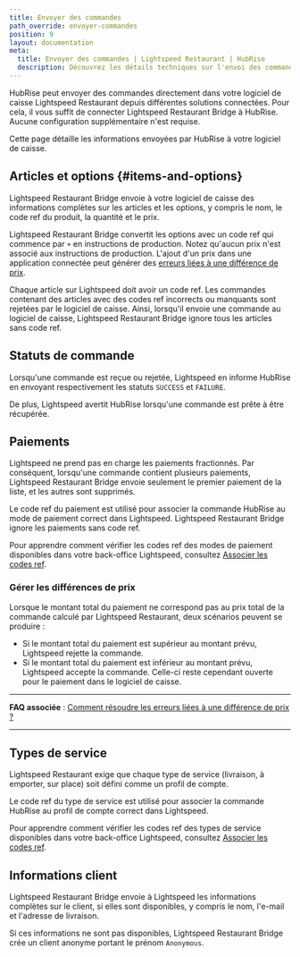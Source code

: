```yaml
---
title: Envoyer des commandes
path_override: envoyer-commandes
position: 9
layout: documentation
meta:
  title: Envoyer des commandes | Lightspeed Restaurant | HubRise
  description: Découvrez les détails techniques sur l'envoi des commandes de HubRise à Lightspeed, et les champs transmis ou non.
---
```


HubRise peut envoyer des commandes directement dans votre logiciel de caisse Lightspeed Restaurant depuis différentes solutions connectées. Pour cela, il vous suffit de connecter Lightspeed Restaurant Bridge à HubRise. Aucune configuration supplémentaire n'est requise.

Cette page détaille les informations envoyées par HubRise à votre logiciel de caisse.

## Articles et options {#items-and-options}

Lightspeed Restaurant Bridge envoie à votre logiciel de caisse des informations complètes sur les articles et les options, y compris le nom, le code ref du produit, la quantité et le prix.

Lightspeed Restaurant Bridge convertit les options avec un code ref qui commence par `+` en instructions de production. Notez qu'aucun prix n'est associé aux instructions de production. L'ajout d'un prix dans une application connectée peut générer des [erreurs liées à une différence de prix](/apps/lightspeed-restaurant/troubleshooting/price-differences-errors).

Chaque article sur Lightspeed doit avoir un code ref. Les commandes contenant des articles avec des codes ref incorrects ou manquants sont rejetées par le logiciel de caisse. Ainsi, lorsqu'il envoie une commande au logiciel de caisse, Lightspeed Restaurant Bridge ignore tous les articles sans code ref.

## Statuts de commande

Lorsqu'une commande est reçue ou rejetée, Lightspeed en informe HubRise en envoyant respectivement les statuts `SUCCESS` et `FAILURE`.

De plus, Lightspeed avertit HubRise lorsqu'une commande est prête à être récupérée.

## Paiements

Lightspeed ne prend pas en charge les paiements fractionnés. Par conséquent, lorsqu'une commande contient plusieurs paiements, Lightspeed Restaurant Bridge envoie seulement le premier paiement de la liste, et les autres sont supprimés.

Le code ref du paiement est utilisé pour associer la commande HubRise au mode de paiement correct dans Lightspeed. Lightspeed Restaurant Bridge ignore les paiements sans code ref.

Pour apprendre comment vérifier les codes ref des modes de paiement disponibles dans votre back-office Lightspeed, consultez [Associer les codes ref](/apps/lightspeed-restaurant/map-ref-codes#payment-methods).

### Gérer les différences de prix

Lorsque le montant total du paiement ne correspond pas au prix total de la commande calculé par Lightspeed Restaurant, deux scénarios peuvent se produire :

- Si le montant total du paiement est supérieur au montant prévu, Lightspeed rejette la commande.
- Si le montant total du paiement est inférieur au montant prévu, Lightspeed accepte la commande. Celle-ci reste cependant ouverte pour le paiement dans le logiciel de caisse.

---

**FAQ associée** : [Comment résoudre les erreurs liées à une différence de prix ?](/apps/lightspeed-restaurant/troubleshooting/price-differences-errors)

---

## Types de service

Lightspeed Restaurant exige que chaque type de service (livraison, à emporter, sur place) soit défini comme un profil de compte.

Le code ref du type de service est utilisé pour associer la commande HubRise au profil de compte correct dans Lightspeed.

Pour apprendre comment vérifier les codes ref des types de service disponibles dans votre back-office Lightspeed, consultez [Associer les codes ref](/apps/lightspeed-restaurant/map-ref-codes#service-types).

## Informations client

Lightspeed Restaurant Bridge envoie à Lightspeed les informations complètes sur le client, si elles sont disponibles, y compris le nom, l'e-mail et l'adresse de livraison.

Si ces informations ne sont pas disponibles, Lightspeed Restaurant Bridge crée un client anonyme portant le prénom `Anonymous`.
